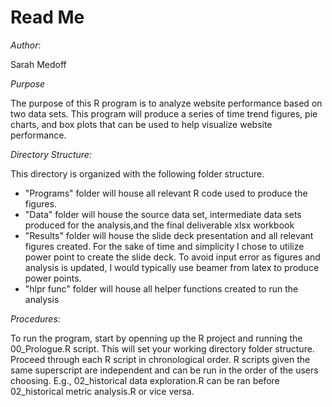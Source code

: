 # Read Me 
*Author*: 

Sarah Medoff

*Purpose* 

The purpose of this R program is to analyze website performance based on two data sets. This program will produce a series of time trend figures, pie charts, and box plots that can be used to help visualize website performance. 


*Directory Structure:*

This directory is organized with the following folder structure. 
- "Programs" folder will house all relevant R code used to produce the figures.
- "Data" folder will house the source data set, intermediate data sets produced for the analysis,and the final deliverable xlsx workbook
- "Results" folder will house the slide deck presentation and all relevant figures created. For the sake of time and simplicity I chose to utilize power point to create the slide deck. To avoid input error as figures and analysis is updated, I would typically use beamer from latex to produce power points. 
- "hlpr func" folder will house all helper functions created to run the analysis 

*Procedures:*

To run the program, start by openning up the R project and running the 00_Prologue.R script. This will set your working directory folder structure. Proceed through each R script in chronological order. R scripts given the same superscript are independent and can be run in the order of the users choosing. E.g., 02_historical data exploration.R can be ran before 02_historical metric analysis.R or vice versa. 

